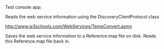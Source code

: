 Test console app:

Reads the web service information using the DiscoveryClientProtocol class

http://www.w3schools.com/WebServices/TempConvert.asmx

Saves the web service information to a Reference.map file on disk.
Reads this Reference.map file back in.
